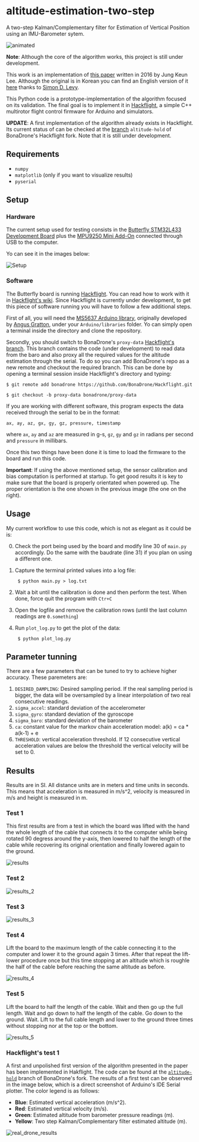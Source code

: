 # altitude-estimation-two-step
A two-step Kalman/Complementary filter for Estimation of Vertical Position using an IMU-Barometer sytem.

![animated](https://github.com/juangallostra/AltitudeEstimation/blob/master/extras/results/animated.gif)

**Note**: Although the core of the algorithm works, this project is still under development.

This work is an implementation of [this paper](http://www.koreascience.or.kr/article/ArticleFullRecord.jsp?cn=HSSHBT_2016_v25n3_202) written in 2016 by Jung Keun Lee. Although the original is in Korean you can find an English version of it [here](https://home.wlu.edu/~levys/TwoStepFilter.pdf) thanks to [Simon D. Levy](http://home.wlu.edu/~levys/).

This Python code is a prototype-implementation of the algorithm focused on its validation. The final goal is to implement it in [Hackflight](https://github.com/simondlevy/Hackflight), a simple C++ multirotor flight control firmware for Arduino and simulators.

**UPDATE**: A first implementation of the algorithm already exists in Hackflight. Its current status of can be checked at the [branch](https://github.com/BonaDrone/Hackflight/tree/altitude-hold) `altitude-hold` of BonaDrone's Hackflight fork. Note that it is still under development.

## Requirements

* `numpy`
* `matplotlib` (only if you want to visualize results)
* `pyserial`

## Setup

### Hardware

The current setup used for testing consists in the [Butterfly STM32L433 Development Board](https://www.tindie.com/products/TleraCorp/butterfly-stm32l433-development-board/) plus the [MPU9250 Mini Add-On](https://www.tindie.com/products/onehorse/mpu9250-teensy-3x-add-on-shields/) connected through USB to the computer.

Yo can see it in the images below:

![Setup](https://github.com/juangallostra/AltitudeEstimation/blob/master/extras/images/bottom_top.png)

### Software

The Butterfly board is running [Hackflight](https://github.com/simondlevy/Hackflight). You can read how to work with it in [Hackflight's wiki](https://github.com/simondlevy/Hackflight/wiki). Since Hackflight is currently under development, to get this piece of software running you will have to follow a few additional steps.

First of all, you will need the [MS5637 Arduino library](https://github.com/BonaDrone/MS5637), originally developed by [Angus Gratton](https://github.com/projectgus), under your `Arduino/libraries` folder. Yo can simply open a terminal inside the directory and clone the repository.

Secondly, you should switch to BonaDrone's `proxy-data` [Hackflight's branch](https://github.com/BonaDrone/Hackflight/tree/proxy-data). This branch contains the code (under development) to read data from the baro and also proxy all the required values for the altitude estimation through the serial. To do so you can add BonaDrone's repo as a new remote and checkout the required branch. This can be done by opening a terminal session inside Hackflight's directory and typing:

`$ git remote add bonadrone https://github.com/BonaDrone/Hackflight.git`

`$ git checkout -b proxy-data bonadrone/proxy-data`

If you are working with different software, this program expects the data received through the serial to be in the format:

`ax, ay, az, gx, gy, gz, pressure, timestamp`

where `ax`, `ay` and `az` are measured in g-s, `gz`, `gy` and `gz` in radians per second and `pressure` in millibars. 

Once this two things have been done it is time to load the firmware to the board and run this code.

**Important**: If using the above mentioned setup, the sensor calibration and bias computation is performed at startup. To get good results it is key to make sure that the board is properly orientated when powered up. The proper orientation is the one shown in the previous image (the one on the right).

## Usage 

My current workflow to use this code, which is not as elegant as it could be is:

0. Check the port being used by the board and modify line 30 of `main.py` accordingly. Do the same with the baudrate (line 31) if you plan on using a different one.

1. Capture the terminal printed values into a log file:

		$ python main.py > log.txt

2. Wait a bit until the calibration is done and then perform the test. When done, force quit the program with `Ctr+C`

3. Open the logfile and remove the calibration rows (until the last column readings are `0.something`)

4. Run `plot_log.py` to get the plot of the data:

		$ python plot_log.py 


## Parameter tunning

There are a few parameters that can be tuned to try to achieve higher accuracy. These paremeters are:

1. `DESIRED_DAMPLING`: Desired sampling period. If the real sampling period is bigger, the data will be oversampled by a linear interpolation of two real consecutive readings.
2. `sigma_accel`: standard deviation of the accelerometer
3. `sigma_gyro`: standard deviation of the gyroscope
4. `sigma_baro`: standard deviation of the barometer
5. `ca`:  constant value for the markov chain acceleration model: a(k) = ca * a(k-1) + e
6. `THRESHOLD`: vertical acceleration threshold. If 12 consecutive vertical acceleration values are below the threshold the vertical velocity will be set to 0.


## Results

Results are in  SI. All distance units are in meters and time units in seconds. This means that acceleration is measured in m/s^2, velocity is measured in m/s and height is measured in m.

### Test 1

This first results are from a test in which the board was lifted with the hand the whole length of the cable that connects it to the computer while being rotated 90 degress around the y-axis, then lowered to half the length of the cable while recovering its original orientation and finally lowered again to the ground.

![results](https://github.com/juangallostra/AltitudeEstimation/blob/master/extras/results/log.png)

### Test 2

![results_2](https://github.com/juangallostra/AltitudeEstimation/blob/master/results/log_2.png)

### Test 3

![results_3](https://github.com/juangallostra/AltitudeEstimation/blob/master/extras/results/log_3.png)

### Test 4

Lift the board to the maximum length of the cable connecting it to the computer and lower it to the ground again 3 times. After that repeat the lift-lower procedure once but this time stopping at an altitude which is roughle the half of the cable before reaching the same altitude as before.

![results_4](https://github.com/juangallostra/AltitudeEstimation/blob/master/extras/results/log_4.png)

### Test 5

Lift the board to half the length of the cable. Wait and then go up the full length. Wait and go down to half the length of the cable. Go down to the ground. Wait. Lift to the full cable length and lower to the ground three times without stopping nor at the top or the bottom.

![results_5](https://github.com/juangallostra/AltitudeEstimation/blob/master/extras/results/log_5.png)

### Hackflight's test 1

A first and unpolished first version of the algorithm presented in the paper has been implemented in Hakflight. The code can be found at  the [`altitude-hold`](https://github.com/BonaDrone/Hackflight/tree/altitude-hold) branch of BonaDrone's fork. The results of a first test can be observed in the image below, which is a direct screenshot of Arduino's IDE Serial plotter. The color legend is as follows:

* **Blue**: Estimated vertical acceleration (m/s^2).
* **Red**: Estimated vertical velocity (m/s).
* **Green**: Estimated altitude from barometer pressure readings (m).
* **Yellow**: Two step Kalman/Complementary filter estimated altitude (m).


![real_drone_results](https://github.com/juangallostra/AltitudeEstimation/blob/master/extras/results/drone_log_1.png)

